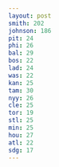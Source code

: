```yaml
---
layout: post
smith: 202
johnson: 186
pit: 24
phi: 26
bal: 29
bos: 22
lad: 24
was: 22
kan: 25
tam: 30
nyy: 26
cle: 25
tor: 19
stl: 25
min: 25
hou: 27
atl: 22
sdg: 17
---
```

